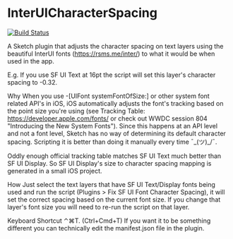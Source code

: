 # InterUICharacterSpacing

[![Build Status](https://travis-ci.org/qruzz/InterUI-Character-Spacing.svg?branch=master)](https://travis-ci.org/qruzz/InterUI-Character-Spacing)

A Sketch plugin that adjusts the character spacing on text layers using the beautiful InterUI fonts (https://rsms.me/inter/) to what it would be when used in the app.

E.g. If you use SF UI Text at 16pt the script will set this layer's character spacing to -0.32.

Why
When you use -[UIFont systemFontOfSize:] or other system font related API's in iOS, iOS automatically adjusts the font's tracking based on the point size you're using (see Tracking Table: https://developer.apple.com/fonts/ or check out WWDC session 804 "Introducing the New System Fonts"). Since this happens at an API level and not a font level, Sketch has no way of determining its default character spacing. Scripting it is better than doing it manually every time ¯\_(ツ)_/¯.

Oddly enough official tracking table matches SF UI Text much better than SF UI Display. So SF UI Display's size to character spacing mapping is generated in a small iOS project.

How
Just select the text layers that have SF UI Text/Display fonts being used and run the script (Plugins > Fix SF UI Font Character Spacing), it will set the correct spacing based on the current font size. If you change that layer's font size you will need to re-run the script on that layer.

Keyboard Shortcut
⌃⌘T. (Ctrl+Cmd+T) If you want it to be something different you can technically edit the manifest.json file in the plugin.
